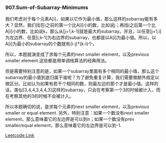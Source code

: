 ### 907.Sum-of-Subarray-Minimums

我们考虑对于每个元素A[i]，如果以它作为最小值，那么这样的subarray能有多大？显然，我们找在i之前的第一个比A[i]小的数，比如说j；再找i之后第一个比A[i]小的数，比如说k，那么从[j+1,k-1]就是最大的subarray。并且，以任意[j+1,i]为左边界、任意[i,k-1]为右边界的subarray，也都是以A[i]为最小值。所以，以A[i]为最小的subarray的个数就有(i-j)*(k-i)个。

所以，本题就演变成了求每个元素的next smaller element，以及previous smaller element.这些都是用单调栈算法的经典用法。

但是需要特别注意的是，如果一个subarray里面有多个相同的最小值，那么这个subarray的最小值到底归属于谁呢？为了避免重复计算，我们需要做额外规定以做区分。比如认为如果有若干个相同的数，则最左边的那个才是最小值。这样的话，类似[3,4,4,3,4,4,3]这样的subarray，只会在考察第一个3的时候被计入，而在考察其他的3的时候不会被计入。

所以本题确切的说，是求每个元素的next smaller element，以及previous smaller or equal element. 另外，特别注意：如果一个数没有next smaller element，那么意味着它的左边界是可以到n；如果一个数没有prev smaller/equal element，那么意味着它的左边界是可以到-1.


[Leetcode Link](https://leetcode.com/problems/sum-of-subarray-minimums)